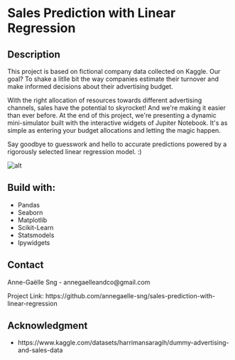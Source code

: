 # Sales Prediction with Linear Regression


## Description

This  project is based on fictional company data collected on Kaggle. Our goal? To shake a litlle bit the way companies estimate their turnover and make informed decisions about their advertising budget.

With the right allocation of resources towards different advertising channels, sales have the potential to skyrocket! And we're making it easier than ever before. At the end of this project, we're presenting a dynamic mini-simulator built with the interactive widgets of Jupiter Notebook. It's as simple as entering your budget allocations and letting the magic happen.

Say goodbye to guesswork and hello to accurate predictions powered by a rigorously selected linear regression model. :)

![alt](https://images.unsplash.com/photo-1535984052160-77931dbfe0d5?ixlib=rb-4.0.3&ixid=MnwxMjA3fDB8MHxwaG90by1wYWdlfHx8fGVufDB8fHx8&auto=format&fit=crop&w=2072&q=80)

## Build with: 
<ul>
    <li> Pandas 
    <li> Seaborn
    <li> Matplotlib
    <li> Scikit-Learn
    <li> Statsmodels
    <li> Ipywidgets
</ul> 


## Contact
<p> Anne-Gaëlle Sng - annegaelleandco@gmail.com </p>
<p> Project Link: https://github.com/annegaelle-sng/sales-prediction-with-linear-regression</p>

## Acknowledgment 
<ul>
    <li> https://www.kaggle.com/datasets/harrimansaragih/dummy-advertising-and-sales-data
</ul>
